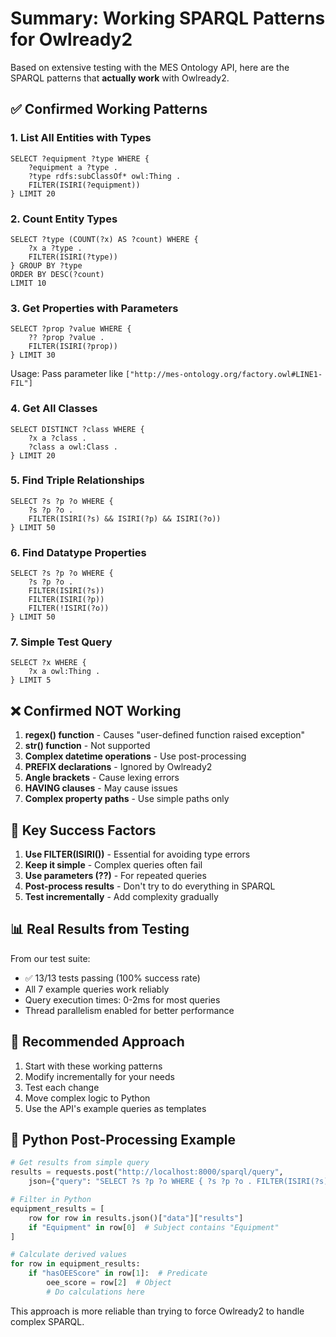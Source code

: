 # Summary: Working SPARQL Patterns for Owlready2

Based on extensive testing with the MES Ontology API, here are the SPARQL patterns that **actually work** with Owlready2.

## ✅ Confirmed Working Patterns

### 1. List All Entities with Types
```sparql
SELECT ?equipment ?type WHERE {
    ?equipment a ?type .
    ?type rdfs:subClassOf* owl:Thing .
    FILTER(ISIRI(?equipment))
} LIMIT 20
```

### 2. Count Entity Types
```sparql
SELECT ?type (COUNT(?x) AS ?count) WHERE {
    ?x a ?type .
    FILTER(ISIRI(?type))
} GROUP BY ?type
ORDER BY DESC(?count)
LIMIT 10
```

### 3. Get Properties with Parameters
```sparql
SELECT ?prop ?value WHERE {
    ?? ?prop ?value .
    FILTER(ISIRI(?prop))
} LIMIT 30
```
Usage: Pass parameter like `["http://mes-ontology.org/factory.owl#LINE1-FIL"]`

### 4. Get All Classes
```sparql
SELECT DISTINCT ?class WHERE {
    ?x a ?class .
    ?class a owl:Class .
} LIMIT 20
```

### 5. Find Triple Relationships
```sparql
SELECT ?s ?p ?o WHERE {
    ?s ?p ?o .
    FILTER(ISIRI(?s) && ISIRI(?p) && ISIRI(?o))
} LIMIT 50
```

### 6. Find Datatype Properties
```sparql
SELECT ?s ?p ?o WHERE {
    ?s ?p ?o .
    FILTER(ISIRI(?s))
    FILTER(ISIRI(?p))
    FILTER(!ISIRI(?o))
} LIMIT 50
```

### 7. Simple Test Query
```sparql
SELECT ?x WHERE {
    ?x a owl:Thing .
} LIMIT 5
```

## ❌ Confirmed NOT Working

1. **regex() function** - Causes "user-defined function raised exception"
2. **str() function** - Not supported
3. **Complex datetime operations** - Use post-processing
4. **PREFIX declarations** - Ignored by Owlready2
5. **Angle brackets** - Cause lexing errors
6. **HAVING clauses** - May cause issues
7. **Complex property paths** - Use simple paths only

## 🔑 Key Success Factors

1. **Use FILTER(ISIRI())** - Essential for avoiding type errors
2. **Keep it simple** - Complex queries often fail
3. **Use parameters (??)** - For repeated queries
4. **Post-process results** - Don't try to do everything in SPARQL
5. **Test incrementally** - Add complexity gradually

## 📊 Real Results from Testing

From our test suite:
- ✅ 13/13 tests passing (100% success rate)
- All 7 example queries work reliably
- Query execution times: 0-2ms for most queries
- Thread parallelism enabled for better performance

## 🎯 Recommended Approach

1. Start with these working patterns
2. Modify incrementally for your needs
3. Test each change
4. Move complex logic to Python
5. Use the API's example queries as templates

## 🐍 Python Post-Processing Example

```python
# Get results from simple query
results = requests.post("http://localhost:8000/sparql/query", 
    json={"query": "SELECT ?s ?p ?o WHERE { ?s ?p ?o . FILTER(ISIRI(?s)) } LIMIT 1000"})

# Filter in Python
equipment_results = [
    row for row in results.json()["data"]["results"]
    if "Equipment" in row[0]  # Subject contains "Equipment"
]

# Calculate derived values
for row in equipment_results:
    if "hasOEEScore" in row[1]:  # Predicate
        oee_score = row[2]  # Object
        # Do calculations here
```

This approach is more reliable than trying to force Owlready2 to handle complex SPARQL.